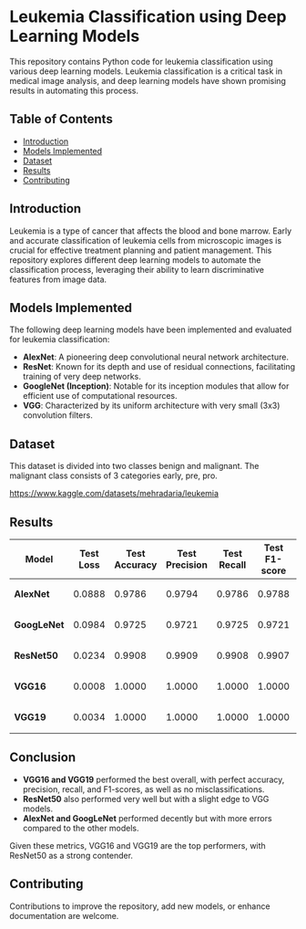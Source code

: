 # Leukemia Classification using Deep Learning Models

This repository contains Python code for leukemia classification using various deep learning models. Leukemia classification is a critical task in medical image analysis, and deep learning models have shown promising results in automating this process.

## Table of Contents

- [Introduction](#introduction)
- [Models Implemented](#models-implemented)
- [Dataset](#dataset)
- [Results](#results)
- [Contributing](#contributing)


## Introduction

Leukemia is a type of cancer that affects the blood and bone marrow. Early and accurate classification of leukemia cells from microscopic images is crucial for effective treatment planning and patient management. This repository explores different deep learning models to automate the classification process, leveraging their ability to learn discriminative features from image data.

## Models Implemented

The following deep learning models have been implemented and evaluated for leukemia classification:

- **AlexNet**: A pioneering deep convolutional neural network architecture.
- **ResNet**: Known for its depth and use of residual connections, facilitating training of very deep networks.
- **GoogleNet (Inception)**: Notable for its inception modules that allow for efficient use of computational resources.
- **VGG**: Characterized by its uniform architecture with very small (3x3) convolution filters.

## Dataset
This dataset is divided into two classes benign and malignant. The malignant class consists of 3 categories early, pre, pro.

 https://www.kaggle.com/datasets/mehradaria/leukemia

## Results

| Model      | Test Loss | Test Accuracy | Test Precision | Test Recall | Test F1-score | Confusion Matrix         |
|------------|------------|---------------|----------------|-------------|---------------|--------------------------|
| **AlexNet**  | 0.0888     | 0.9786        | 0.9794         | 0.9786      | 0.9788        | `[[ 49   2] [  5 271]]`  |
| **GoogLeNet**| 0.0984     | 0.9725        | 0.9721         | 0.9725      | 0.9721        | `[[ 45   6] [  3 273]]`  |
| **ResNet50** | 0.0234     | 0.9908        | 0.9909         | 0.9908      | 0.9907        | `[[ 48   3] [  0 276]]`  |
| **VGG16**    | 0.0008     | 1.0000        | 1.0000         | 1.0000      | 1.0000        | `[[ 51   0] [  0 276]]`  |
| **VGG19**    | 0.0034     | 1.0000        | 1.0000         | 1.0000      | 1.0000        | `[[ 51   0] [  0 276]]`  |

## Conclusion

- **VGG16 and VGG19** performed the best overall, with perfect accuracy, precision, recall, and F1-scores, as well as no misclassifications.
- **ResNet50** also performed very well but with a slight edge to VGG models.
- **AlexNet and GoogLeNet** performed decently but with more errors compared to the other models.

Given these metrics, VGG16 and VGG19 are the top performers, with ResNet50 as a strong contender.


## Contributing
Contributions to improve the repository, add new models, or enhance documentation are welcome. 

